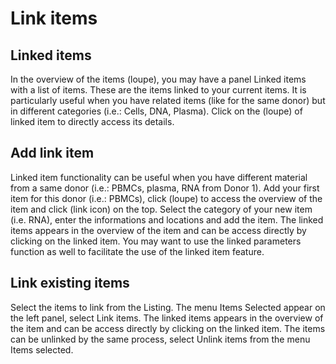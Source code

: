 # Link items

## Linked items

In the overview of the items (loupe), you may have a panel Linked items with a list of items. These are the items linked to your current items. It is particularly useful when you have related items (like for the same donor) but in different categories (i.e.: Cells, DNA, Plasma). Click on the (loupe) of linked item to directly access its details.

## Add link item

Linked item functionality can be useful when you have different material from a same donor (i.e.: PBMCs, plasma, RNA from Donor 1). Add your first item for this donor (i.e.: PBMCs), click (loupe) to access the overview of the item and click (link icon) on the top. Select the category of your new item (i.e. RNA), enter the informations and locations and add the item.
The linked items appears in the overview of the item and can be access directly by clicking on the linked item.
You may want to use the linked parameters function as well to facilitate the use of the linked item feature.


## Link existing items

Select the items to link from the Listing. The menu Items Selected appear on the left panel, select Link items.
The linked items appears in the overview of the item and can be access directly by clicking on the linked item.
The items can be unlinked by the same process, select Unlink items from the menu Items selected.
